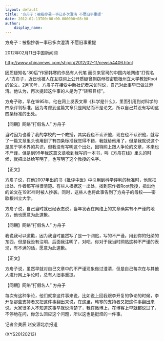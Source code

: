 ```yaml
---
layout: default
title: '方舟子：被指抄袭一事已多次澄清 不愿旧事重提'
date: 2012-02-13T00:00:00.000000+08:00
author:
    display_name: 
---
```


方舟子：被指抄袭一事已多次澄清 不愿旧事重提

2012年02月11日中国新闻网

http://www.chinanews.com/shipin/2012/02-11/news54406.html

因质疑知名“80后”作家韩寒的作品有人代笔 而引来官司的中国内地网络“打假名人”方舟子，近日也被人在互联网上公开质疑曾剽窃母校密歇根州立大学教授Root的论文。2月10号，方舟子在接受中新社记者采访时说，自己对此事早已做过澄清。他认为，再次提起这件事的人是为了“转移目标”。

方舟子称，早在1995年，他在网上发表文章《科学是什么》，里面引用到对科学的四条评判标准，因为考虑到这篇文章只是网贴而不是论文，所以自己并没有写明这四条标准的出处。

【同期】网络“打假名人” 方舟子

当时因为也看了我的学校的一个教授，其实我也不认识他，现在也不认识他，就写了一篇文章里头也用到了有四条标准我觉得不错，我就给他用了，但是我就说这个是属于学术界的共识，但我没有写明这个出处，因特网上跟人争论的文章，本来也不严谨，但是到99年我这篇文章收到我写的一本书，叫《方舟在线》里头的时候，就把出处给写明了，也写明了这个教授的名字。

【正文】

方舟子说，在他2007年出的书《批评中医》中引用到科学评判的标准时，他就把出处、作者都写得很清楚。有些人根据这一出处，找到原作者Root教授，指出他的论文在1995年时被人抄袭。同时，这些人也将此事告到了方舟子的母校——密歇根州立大学。

方舟子说，自己当时就已经表态说，当年发表在网络上的文章确实有不严谨的地方，他也愿意为此道歉。

【同期】网络“打假名人” 方舟子

我说我可以道歉，因为我当时虽然写了是一个网贴，写的不严谨，用到你的归纳的东西，但是我没有注明，后面我注明了，对吧。你对于我当时网贴这种不严谨的表现，有不满的话，愿意为此道歉。

【正文】

方舟子说，虽然早就对自己文章中的不严谨现象做过澄清，但是自己每次在与其他人进行网上争论时，总有人旧事重提。

【同期】网络“打假名人” 方舟子

每次有这种争论，他们就拿这件事来说，比如说上回我跟李开复的争论的时候，李开复那些支持者又把这件事翻出来说，在这里，韩寒的支持者又把这件事翻出来说。大家很多人不知道这事早就说清楚了，我在微博上，在博客上早就都说过了，不停地在问，你怎么回应这个问题，所以这也是挺烦的一件事。

记者金美辰 赵安源北京报道

(XYS20120213)

